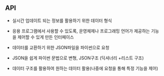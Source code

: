 ## API

- 실시간 업데이트 되는 정보를 활용하기 위한 데이터 형식

- 응용 프로그램에서 사용할 수 있도록, 운영체제나 프로그래밍 언어가 제공하는 기능을 제어할 수 있게 만든 인터페이스

- 데이터를 교환하기 위한 JSON파일을 파이썬으로 요청
- JSON을 쉽게 파이썬 문법으로 변형, JSON구조 (딕셔너리 +리스트 구조)
- 데이터 구조를 활용하여 원하는 데이터 활용(나중에 요청을 통해 특정 기능을 제어)